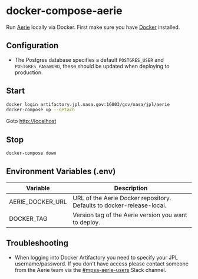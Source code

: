 # docker-compose-aerie

Run [Aerie](https://github.jpl.nasa.gov/MPS/aerie) locally via Docker.
First make sure you have [Docker](https://docs.docker.com/get-docker/) installed.

## Configuration

- The Postgres database specifies a default `POSTGRES_USER` and `POSTGRES_PASSWORD`, these should be updated when deploying to production.

## Start

```sh
docker login artifactory.jpl.nasa.gov:16003/gov/nasa/jpl/aerie
docker-compose up --detach
```

Goto [http://localhost](http://localhost)

## Stop

```sh
docker-compose down
```

## Environment Variables (.env)

| Variable | Description |
| - | - |
| AERIE_DOCKER_URL | URL of the Aerie Docker repository. Defaults to docker-release-local. |
| DOCKER_TAG | Version tag of the Aerie version you want to deploy. |

## Troubleshooting

- When logging into Docker Artifactory you need to specify your JPL username/password. If you don't have access please contact someone from the Aerie team via the [#mpsa-aerie-users](https://app.slack.com/client/T024LMMEZ/C0163E42UBF) Slack channel.
